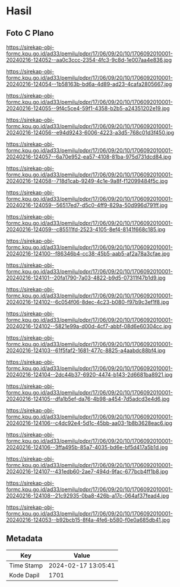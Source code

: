# Hasil

## Foto C Plano

https://sirekap-obj-formc.kpu.go.id/ad33/pemilu/pdpr/17/06/09/20/10/1706092010001-20240216-124052--aa0c3ccc-2354-4fc3-9c8d-1e007aa4e836.jpg

https://sirekap-obj-formc.kpu.go.id/ad33/pemilu/pdpr/17/06/09/20/10/1706092010001-20240216-124054--1b58163b-bd6a-4d89-ad23-4cafa2805667.jpg

https://sirekap-obj-formc.kpu.go.id/ad33/pemilu/pdpr/17/06/09/20/10/1706092010001-20240216-124055--9f4c5ce4-59f1-4358-b2b5-a24351202e19.jpg

https://sirekap-obj-formc.kpu.go.id/ad33/pemilu/pdpr/17/06/09/20/10/1706092010001-20240216-124056--e94d9243-6006-4223-a3d5-768c01d3f450.jpg

https://sirekap-obj-formc.kpu.go.id/ad33/pemilu/pdpr/17/06/09/20/10/1706092010001-20240216-124057--6a70e952-ea57-4108-81ba-975d731dcd84.jpg

https://sirekap-obj-formc.kpu.go.id/ad33/pemilu/pdpr/17/06/09/20/10/1706092010001-20240216-124058--718d1cab-9249-4c1e-9a8f-f12099484f5c.jpg

https://sirekap-obj-formc.kpu.go.id/ad33/pemilu/pdpr/17/06/09/20/10/1706092010001-20240216-124059--56517ed7-d5c0-4ff9-829a-50d996d791ff.jpg

https://sirekap-obj-formc.kpu.go.id/ad33/pemilu/pdpr/17/06/09/20/10/1706092010001-20240216-124059--c85511fd-2523-4105-8ef4-8141f668c185.jpg

https://sirekap-obj-formc.kpu.go.id/ad33/pemilu/pdpr/17/06/09/20/10/1706092010001-20240216-124100--f86346b4-cc38-45b5-aab5-af2a78a3cfae.jpg

https://sirekap-obj-formc.kpu.go.id/ad33/pemilu/pdpr/17/06/09/20/10/1706092010001-20240216-124101--20fa1790-7a03-4822-b9d5-07311f47b1d9.jpg

https://sirekap-obj-formc.kpu.go.id/ad33/pemilu/pdpr/17/06/09/20/10/1706092010001-20240216-124102--6c054f06-8dec-4c23-b080-f97b9c3ef1f8.jpg

https://sirekap-obj-formc.kpu.go.id/ad33/pemilu/pdpr/17/06/09/20/10/1706092010001-20240216-124102--5821e99a-d00d-4cf7-abbf-08d6e60304cc.jpg

https://sirekap-obj-formc.kpu.go.id/ad33/pemilu/pdpr/17/06/09/20/10/1706092010001-20240216-124103--61f5faf2-1681-477c-8825-a4aabdc88bf4.jpg

https://sirekap-obj-formc.kpu.go.id/ad33/pemilu/pdpr/17/06/09/20/10/1706092010001-20240216-124104--2dc44b37-6920-4474-b143-2d6681ba8921.jpg

https://sirekap-obj-formc.kpu.go.id/ad33/pemilu/pdpr/17/06/09/20/10/1706092010001-20240216-124105--dfa1b5ef-da76-4b98-a454-7d5adcd3e4d6.jpg

https://sirekap-obj-formc.kpu.go.id/ad33/pemilu/pdpr/17/06/09/20/10/1706092010001-20240216-124106--c4dc92e4-5d1c-45bb-aa03-1b8b3628eac6.jpg

https://sirekap-obj-formc.kpu.go.id/ad33/pemilu/pdpr/17/06/09/20/10/1706092010001-20240216-124106--3ffa495b-85a7-4035-bd6e-bf5d417a5b1d.jpg

https://sirekap-obj-formc.kpu.go.id/ad33/pemilu/pdpr/17/06/09/20/10/1706092010001-20240216-124107--431edb60-2ae7-494d-9fac-677bcb4ff1b8.jpg

https://sirekap-obj-formc.kpu.go.id/ad33/pemilu/pdpr/17/06/09/20/10/1706092010001-20240216-124108--21c92935-0ba8-426b-a17c-064af37fead4.jpg

https://sirekap-obj-formc.kpu.go.id/ad33/pemilu/pdpr/17/06/09/20/10/1706092010001-20240216-124053--b92bcb15-8f4a-4fe6-b580-f0e0a685db41.jpg


## Metadata

| Key        | Value               |
| ---------- | ------------------- |
| Time Stamp | 2024-02-17 13:05:41 |
| Kode Dapil | 1701                |



